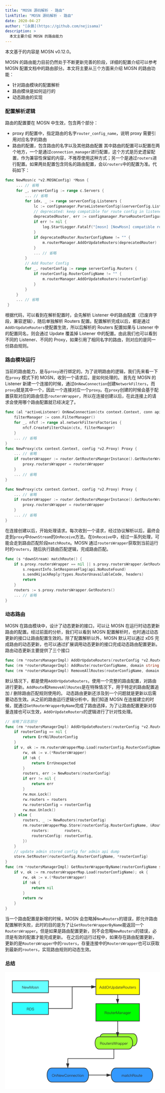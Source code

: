 ```yaml
---
title: "MOSN 源码解析 - 路由"
linkTitle: "MOSN 源码解析 - 路由"
date: 2020-04-27
author: "[永鹏](https://github.com/nejisama)"
description: >
  本文主要介绍 MOSN 的路由能力
---
```


本文基于的内容是 MOSN v0.12.0。

MOSN 的路由能力目前仍然处于不断更新完善的阶段，详细的配置介绍可以参考 MOSN 配置文档中的路由部分。本文将主要从三个方面来介绍 MOSN 的路由功能：
+ 针对路由模块的配置解析
+ 路由模块是如何运行的
+ 动态路由的实现

### 配置解析逻辑

路由的配置要在 MOSN 中生效，包含两个部分：
+ proxy 的配置中，指定路由的名字`router_config_name`，说明 proxy 需要引用对应名字的路由
+ 路由的配置，包含路由的名字以及其他路由配置
其中路由的配置可以配置在两个地方，一个是通过`connection_manager`进行配置，这个方式是历史遗留配置，作为兼容性保留的内容，不推荐使用这种方式；另一个是通过`routers`进行配置。如果两处配置包含同名的路由配置，会以`routers`中的配置为准。代码如下：

```Go
func NewMosn(c *v2.MOSNConfig) *Mosn {
     ... // 省略
     for _, serverConfig := range c.Servers {
         ... // 省略
         for idx, _ := range serverConfig.Listeners {
             lc := configmanager.ParseListenerConfig(&serverConfig.Listeners[idx], inheritListeners)
             // deprecated: keep compatible for route config in listener's connection_manager
             deprecatedRouter, err := configmanager.ParseRouterConfiguration(&lc.FilterChains[0])
             if err != nil {
                 log.StartLogger.Fatalf("[mosn] [NewMosn] compatible router: %v", err)
             }
             if deprecatedRouter.RouterConfigName != "" {
                 m.routerManager.AddOrUpdateRouters(deprecatedRouter)
             }
             ... // 省略
         }
         // Add Router Config
         for _, routerConfig := range serverConfig.Routers {
             if routerConfig.RouterConfigName != "" {
                 m.routerManager.AddOrUpdateRouters(routerConfig)
             }
         }
     }
     ... // 省略
 }
```

根据代码，可以看到在解析配置时，会先解析 Listener 中的路由配置（已废弃字段，兼容逻辑），随后单独解析 Routers 配置。配置解析完成以后，都是通过`AddOrUpdateRouters`使配置生效，所以后解析的 Routers 配置如果与 Listener 中的配置同名，则会通过 Update 覆盖掉 Listener 中的配置。由此我们也可以看到不同的 Listener、不同的 Proxy，如果引用了相同名字的路由，则对应的是同一份路由规则。

### 路由模块运行

当前的路由能力，是与`proxy`进行绑定的。为了说明路由的逻辑，我们先来看一下在`proxy` 模式下的 MOSN，收到一个请求后，是如何处理的。
首先在 MOSN 的 Listener 新建一个连接的时候，通过`OnNewConnection`创建`NetworkFilters`，而`proxy`就是其中一个，因此一个连接对应一个`proxy`。在`proxy`创建的时候会基于配置获取对应的路由信息`routersWrapper`，所以在连接创建以后，在此连接上的请求会使用哪个路由配置就已经决定了。

```Go
func (al *activeListener) OnNewConnection(ctx context.Context, conn api.Connection) {
    filterManager := conn.FilterManager()
    for _, nfcf := range al.networkFiltersFactories {
        nfcf.CreateFilterChain(ctx, filterManager)
    }
    ... // 省略
}
func NewProxy(ctx context.Context, config *v2.Proxy) Proxy {
    ... // 省略
    if routersWrapper := router.GetRoutersMangerInstance().GetRouterWrapperByName(proxy.config.RouterConfigName); routersWrapper != nil {
        proxy.routersWrapper = routersWrapper
    }
    ... // 省略
}
```

```Go
func NewProxy(ctx context.Context, config *v2.Proxy) Proxy {
    ... // 省略
    if routersWrapper := router.GetRoutersMangerInstance().GetRouterWrapperByName(proxy.config.RouterConfigName); routersWrapper != nil {
        proxy.routersWrapper = routersWrapper
    }
    ... // 省略
}
```

在连接创建以后，开始处理请求。每次收到一个请求，经过协议解析以后，最终会走到`proxy`中`downStream`的`OnReceive`方法。在`OnReceive`中，经过一系列处理，可能会走到路由匹配阶段`matchRoute`。MOSN 通过`routersWrapper`获取到当前运行时的`routers`，随后执行路由匹配逻辑，完成路由匹配。

```Go
func (s *downStream) matchRoute() {
    if s.proxy.routersWrapper == nil || s.proxy.routersWrapper.GetRouters() == nil {
        s.requestInfo.SetResponseFlag(api.NoRouteFound)
        s.sendHijackReply(types.RouterUnavailableCode, headers)
        return
    }
    routers := s.proxy.routersWrapper.GetRouters()
    ... // 省略
}

```

### 动态路由

MOSN 在路由模块中，设计了动态更新的接口，可以让 MOSN 在运行时动态更新路由的配置。经过前面的分析，我们可以看到 MOSN 配置解析时，也时通过动态更新的接口让路由配置生效的。除了配置解析以外，MOSN 默认可以通过 xDS 完成路由的动态更新，也可以通过扩展调用动态更新的接口完成动态路由配置更新。
路由动态更新主要提供了三个接口

```Go
func (rm *routersManagerImpl) AddOrUpdateRouters(routerConfig *v2.RouterConfiguration) error {}
func (rm *routersManagerImpl) AddRoute(routerConfigName, domain string, route *v2.Router) error {}
func (rm *routersManagerImpl) RemoveAllRoutes(routerConfigName, domain string) error {}
```

默认情况下，都是使用`AddOrUpdateRouters`，使用一个完整的路由配置，对路由进行更新。`AddRoute`和`RemoveAllRoutes`是在特殊情况下，用于特定的路由配置追加 / 删除路由匹配规则使用的。
动态路由更新还涉及到一个问题就是更新以后需要动态生效。从之前的路由运行逻辑分析中，我们知道 MOSN 在连接建立的时候，就通过`GetRouterWrapperByName`完成了路由选择，为了让路由配置更新对存量连接也可以生效，`AddOrUpdateRouters`的逻辑进行了针对性处理。

```Go
// 省略了日志部分
func (rm *routersManagerImpl) AddOrUpdateRouters(routerConfig *v2.RouterConfiguration) error {
    if routerConfig == nil {
        return ErrNilRouterConfig
    }
    if v, ok := rm.routersWrapperMap.Load(routerConfig.RouterConfigName); ok {
        rw, ok := v.(*RoutersWrapper)
        if !ok {
            return ErrUnexpected
        }
        routers, err := NewRouters(routerConfig)
        if err != nil {
            return err
        }
        rw.mux.Lock()
        rw.routers = routers
        rw.routersConfig = routerConfig
        rw.mux.Unlock()
    } else {
        routers, _ := NewRouters(routerConfig)
        rm.routersWrapperMap.Store(routerConfig.RouterConfigName, &RoutersWrapper{
            routers:       routers,
            routersConfig: routerConfig,
        })
    }
    // update admin stored config for admin api dump
    store.SetRouter(routerConfig.RouterConfigName, *routerConfig)
}
func (rm *routersManagerImpl) GetRouterWrapperByName(routerConfigName string) types.RouterWrapper {
    if v, ok := rm.routersWrapperMap.Load(routerConfigName); ok {
        rw, ok := v.(*RoutersWrapper)
        if !ok {
            return nil
        }
        return rw
    }
}
```

当一个路由配置是新增的时候，MOSN 会忽略掉`NewRouters`的错误，即允许路由配置解析失败，此时的目的是为了让`GetRouterWrapperByName`能返回一个`RoutersWrapper`。但是如果是路由配置更新，则不会忽略`NewRouters`的错误，必须是有效的配置才能完成更新。
在之后的运行过程中，如果存在路由配置更新，更新的是`RoutersWrapper`中的`routers`，存量连接中的`RoutersWrapper`也可以获取到最新的`routers`，实现路由规则的动态生效。

### 总结

![](router.png)
